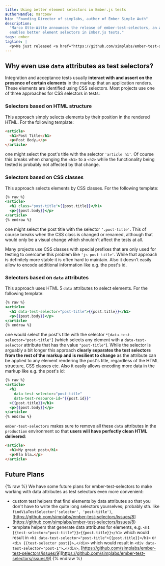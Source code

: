 ```yaml
---
title: Using better element selectors in Ember.js tests
authorHandle: marcoow
bio: "Founding Director of simplabs, author of Ember Simple Auth"
description:
  "Marco Otte-Witte announces the release of ember-test-selectors, an addon that
  enables better element selectors in Ember.js tests."
tags: ember
tagline: |
  <p>We just released <a href="https://github.com/simplabs/ember-test-selectors">ember-test-selectors</a>, an <strong>Ember Addon that enables better element selectors in Ember.js tests</strong>. It removes all data attributes starting with <code>data-test-</code> from the application's templates in the <code>production</code> environment so that these attributes can be used to select elements with in acceptance and integration tests without polluting the markup that is delivered to the end user.</p>
---
```


## Why even use `data` attributes as test selectors?

Integration and acceptance tests usually **interact with and assert on the
presence of certain elements** in the markup that an application renders. These
elements are identified using CSS selectors. Most projects use one of three
approaches for CSS selectors in tests:

### Selectors based on HTML structure

This approach simply selects elements by their position in the rendered HTML.
For the following template:

```html
<article>
  <h1>Post Title</h1>
  <p>Post Body…</p>
</article>
```

one might select the post's title with the selector `'article h1'`. Of course
this breaks when changing the `<h1>` to a `<h2>` while the functionality being
tested is probably not affected by that change.

### Selectors based on CSS classes

This approach selects elements by CSS classes. For the following template:

```hbs
{% raw %}
<article>
  <h1 class="post-title">{{post.title}}</h1>
  <p>{{post.body}}</p>
</article>
{% endraw %}
```

one might select the post title with the selector `'.post-title'`. This of
course breaks when the CSS class is changed or renamed, although that would only
be a visual change which shouldn't affect the tests at all.

Many projects use CSS classes with special prefixes that are only used for
testing to overcome this problem like `'js-post-title'`. While that approach is
definitely more stable it is often hard to maintain. Also it doesn't easily
allow to encode additional information like e.g. the post's id.

### Selectors based on `data` attributes

This approach uses HTML 5 `data` attributes to select elements. For the
following template:

```hbs
{% raw %}
<article>
  <h1 data-test-selector="post-title">{{post.title}}</h1>
  <p>{{post.body}}</p>
</article>
{% endraw %}
```

one would select the post's title with the selector
`*[data-test-selector="post-title"]` (which selects any element with a
`data-test-selector` attribute that has the value `"post-title"`). While the
selector is arguably a bit longer this approach **clearly separates the test
selectors from the rest of the markup and is resilient to change** as the
attribute can be applied to any element rendering the post's title, regardless
of the HTML structure, CSS classes etc. Also it easily allows encoding more data
in the markup like e.g. the post's id:

```hbs
{% raw %}
<article>
  <h1
    data-test-selector="post-title"
    data-test-resource-id="{{post.id}}"
  >{{post.title}}</h1>
  <p>{{post.body}}</p>
</article>
{% endraw %}
```

`ember-test-selectors` makes sure to remove all these `data` attributes in the
`production` environment so that **users will have perfectly clean HTML
delivered**:

```html
<article>
  <h1>My great post</h1>
  <p>Bla bla…</p>
</article>
```

## Future Plans

{% raw %} We have some future plans for ember-test-selectors to make working
with data attributes as test selectors even more convenient:

- custom test helpers that find elements by data attributes so that you don't
  have to write the quite long selectors yourselves; probably sth. like
  `findViaTestSelector('selector', 'post-title')`,
  [https://github.com/simplabs/ember-test-selectors/issues/8](https://github.com/simplabs/ember-test-selectors/issues/8)
- template helpers that generate data attributes for elements, e.g.
  `<h1 {{test-selector="post-title"}}>{{post.title}}</h1>` which would result in
  `<h1 data-test-selector="post-title">{{post.title}}</h1>` or
  `<div {{test-selector post}}>…</div>` which would result in
  `<div data-test-selector="post-1">…</div>`,
  [https://github.com/simplabs/ember-test-selectors/issues/9](https://github.com/simplabs/ember-test-selectors/issues/9)
  {% endraw %}
